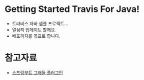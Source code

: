 # Getting Started Travis For Java!

* 트라비스 자바 샘플 프로젝트...
* 열심히 업데이트 할께요.
* 배포까지를 목표로 합니다.

# 참고자료
- [스프링부트 그래들 플러그인](https://docs.spring.io/spring-boot/docs/current/reference/html/build-tool-plugins-gradle-plugin.html)
